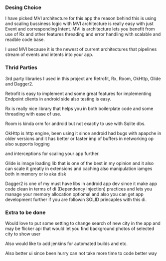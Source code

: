 ### Desing Choice

I have picked MVI architecture for this app the reason behind this is using and scaling bussiness logic
with MVI architecture is really easy with just Event and corresponding Intent. MVI is architecture lets you
benefit from use of Rx and other features threading and error handling with scalable and readble code base.

I used MVI because it is the newest of current architectures that pipelines stream of events and intents into your app.

### Thrid Parties

3rd party libraries I used in this project are Retrofit, Rx, Room, OkHttp, Glide and Dagger2.

Retrofit is easy to implement and some great features for implementing Endpoint clients in android side also testing is easy.

Rx is really nice library that helps you in both boilerplate code and some threading with ease of use.

Room is kinda orm for android but not exactly to use with Sqlite dbs.

OkHttp is http engine, been using it since android had bugs with apapche in older versions and it has better or faster imp of buffers in networking op also supports logging

and interceptions for scaling your app further.

Glide is image loading lib that is one of the best in my opinion and it also can scale it greatly in extensions and caching also manipulation iamges both in memory or io aka disk

Dagger2 is one of my must have libs in android app dev since it make app code clean in terms of di (Dependency Injection) practices and lets you manage your memory allocation optiomal
and also you can get app development further if you are followin SOLID princaples with this di.

### Extra to be done

Would love to put some setting to change search of new city in the app and may be flicker api that would let you find background photos of selected city to show user

Also would like to add jenkins for automated builds and etc.

Also better ui since been hurry can not take more time to code better way


